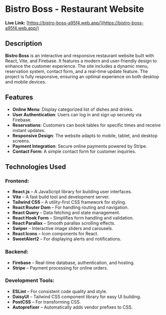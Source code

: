# Bistro Boss - Restaurant Website

**Live Link:** [https://bistro-boss-a95f4.web.app/](https://bistro-boss-a95f4.web.app/)

## Description

**Bistro Boss** is an interactive and responsive restaurant website built with React, Vite, and Firebase. It features a modern and user-friendly design to enhance the customer experience. The site includes a dynamic menu, reservation system, contact form, and a real-time update feature. The project is fully responsive, ensuring an optimal experience on both desktop and mobile devices.

## Features

- **Online Menu**: Display categorized list of dishes and drinks.
- **User Authentication**: Users can log in and sign up securely via Firebase.
- **Reservations**: Customers can book tables for specific times and receive instant updates.
- **Responsive Design**: The website adapts to mobile, tablet, and desktop screens.
- **Payment Integration**: Secure online payments powered by Stripe.
- **Contact Form**: A simple contact form for customer inquiries.

## Technologies Used

### Frontend:

- **React.js** – A JavaScript library for building user interfaces.
- **Vite** – A fast build tool and development server.
- **Tailwind CSS** – A utility-first CSS framework for styling.
- **React Router Dom** – For handling routing and navigation.
- **React Query** – Data fetching and state management.
- **React Hook Form** – Simplifies form handling and validation.
- **React Parallax** – Smooth parallax scrolling effects.
- **Swiper** – Interactive image sliders and carousels.
- **React Icons** – Icon components for React.
- **SweetAlert2** – For displaying alerts and notifications.

### Backend:

- **Firebase** – Real-time database, authentication, and hosting.
- **Stripe** – Payment processing for online orders.

### Development Tools:

- **ESLint** – For consistent code quality and style.
- **DaisyUI** – Tailwind CSS component library for easy UI building.
- **PostCSS** – For transforming CSS.
- **Autoprefixer** – Automatically adds vendor prefixes to CSS.

